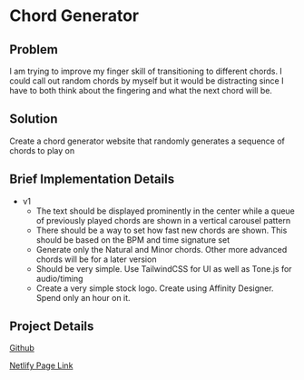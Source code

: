# Chord Generator

## Problem

I am trying to improve my finger skill of transitioning to different chords. I could call out random chords by myself but it would be distracting since I have to both think about the fingering and what the next chord will be.

## Solution

Create a chord generator website that randomly generates a sequence of chords to play on

## Brief Implementation Details

- v1
    - The text should be displayed prominently in the center while a queue of previously played chords are shown in a vertical carousel pattern
    - There should be a way to set how fast new chords are shown. This should be based on the BPM and time signature set
    - Generate only the Natural and Minor chords. Other more advanced chords will be for a later version
    - Should be very simple. Use TailwindCSS for UI as well as Tone.js for audio/timing
    - Create a very simple stock logo. Create using Affinity Designer. Spend only an hour on it.


## Project Details

[Github](https://github.com/arvinsim/chord-generator)

[Netlify Page Link](#)